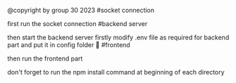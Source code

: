 @copyright by group 30 2023
#socket connection

first run the socket connection
#backend server

then start the backend server 
firstly modify .env file as required
for backend part and put it in config folder 📁
#frontend

then run the frontend part

don't forget to run the npm install command at beginning of each directory 

